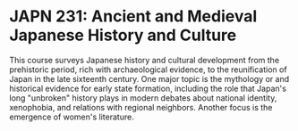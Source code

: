 # JAPN 231: Ancient and Medieval Japanese History and Culture

This course surveys Japanese history and cultural development from the prehistoric period, rich with archaeological evidence, to the reunification of Japan in the late sixteenth century. One major topic is the mythology or and historical evidence for early state formation, including the role that Japan's long "unbroken" history plays in modern debates about national identity, xenophobia, and relations with regional neighbors. Another focus is the emergence of women's literature.